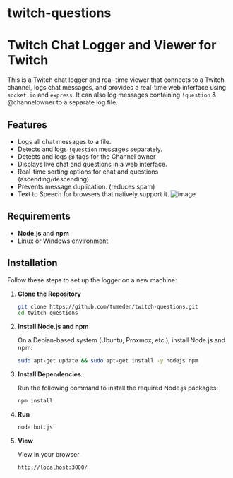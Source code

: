 # twitch-questions


# Twitch Chat Logger and Viewer for Twitch

This is a Twitch chat logger and real-time viewer that connects to a Twitch channel, logs chat messages, and provides a real-time web interface using `socket.io` and `express`. It can also log messages containing `!question` & @channelowner to a separate log file.

## Features

- Logs all chat messages to a file.
- Detects and logs `!question` messages separately.
- Detects and logs @ tags for the Channel owner
- Displays live chat and questions in a web interface.
- Real-time sorting options for chat and questions (ascending/descending).
- Prevents message duplication. (reduces spam)
- Text to Speech for browsers that natively support it. 
![image](https://github.com/user-attachments/assets/f54d004c-624a-4dce-af4d-839ed58751a5)

## Requirements

- **Node.js** and **npm**
- Linux or Windows environment

## Installation

Follow these steps to set up the logger on a new machine:

1. **Clone the Repository**

   ```bash
   git clone https://github.com/tumeden/twitch-questions.git
   cd twitch-questions

2. **Install Node.js and npm**

   On a Debian-based system (Ubuntu, Proxmox, etc.), install Node.js and npm:

   ```bash
   sudo apt-get update && sudo apt-get install -y nodejs npm

3. **Install Dependencies**

   Run the following command to install the required Node.js packages:

   ```bash
   npm install

4. **Run**
   ```bash
   node bot.js
   
5. **View**

   View in your browser
   
   ```bash
   http://localhost:3000/   
